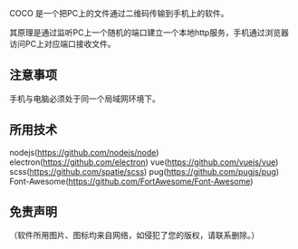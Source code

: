 COCO 是一个把PC上的文件通过二维码传输到手机上的软件。

其原理是通过监听PC上一个随机的端口建立一个本地http服务，手机通过浏览器访问PC上对应端口接收文件。

## 注意事项
手机与电脑必须处于同一个局域网环境下。

## 所用技术
nodejs(https://github.com/nodejs/node)
electron(https://github.com/electron)
vue(https://github.com/vuejs/vue)
scss(https://github.com/spatie/scss)
pug(https://github.com/pugjs/pug)
Font-Awesome(https://github.com/FortAwesome/Font-Awesome)

## 免责声明
（软件所用图片、图标均来自网络，如侵犯了您的版权，请联系删除。）
